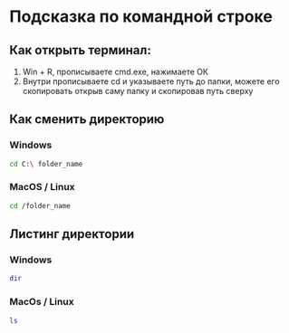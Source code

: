 # Подсказка по командной строке 

## Как открыть терминал:
1. Win + R, прописываете cmd.exe, нажимаете ОК
2. Внутри прописываете cd и указываете путь до папки, можете его скопировать открыв саму папку и скопировав путь сверху 

## Как сменить директорию 

### Windows
```sh
cd C:\ folder_name
```

### MacOS / Linux
```sh
cd /folder_name
```

## Листинг директории

### Windows
```sh
dir
``` 

### MacOs / Linux
```sh
ls
``` 


